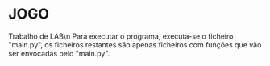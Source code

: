 # JOGO
Trabalho de LAB\n
Para executar o programa, executa-se o ficheiro "main.py", os ficheiros restantes são apenas ficheiros com funções que vão ser envocadas pelo "main.py".
